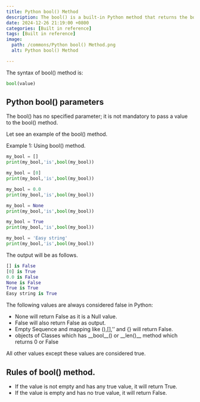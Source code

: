 ```yaml
---
title: Python bool() Method
description: The bool() is a built-in Python method that returns the boolean(True or False)  value of a specified given object using python’s standard truth testing procedure.
date: 2024-12-26 21:19:00 +0800
categories: [Built in reference]
tags: [Built in reference]
image:
  path: /commons/Python bool() Method.png
  alt: Python bool() Method

---
```



The syntax of bool() method is:

```python
bool(value)
```

## Python bool() parameters

The bool()  has no specified parameter; it is not mandatory to pass a value to the bool() method. 

<script type="text/javascript">
	atOptions = {
		'key' : 'f934c5057f4cfe34762901514605d248',
		'format' : 'iframe',
		'height' : 180,
		'width' : 800,
		'params' : {}
	};
</script>
<script type="text/javascript" src="https://www.highperformanceformat.com/f934c5057f4cfe34762901514605d248/invoke.js"></script>
Let see an example of the bool() method.

Example 1: Using bool() method.

```python
my_bool = []
print(my_bool,'is',bool(my_bool))

my_bool = [0]
print(my_bool,'is',bool(my_bool))

my_bool = 0.0
print(my_bool,'is',bool(my_bool))

my_bool = None
print(my_bool,'is',bool(my_bool))

my_bool = True
print(my_bool,'is',bool(my_bool))

my_bool = 'Easy string'
print(my_bool,'is',bool(my_bool))
```

The output will be as follows.

```python
[] is False
[0] is True
0.0 is False
None is False
True is True
Easy string is True
```

<script type="text/javascript">
	atOptions = {
		'key' : 'f934c5057f4cfe34762901514605d248',
		'format' : 'iframe',
		'height' : 180,
		'width' : 800,
		'params' : {}
	};
</script>
<script type="text/javascript" src="https://www.highperformanceformat.com/f934c5057f4cfe34762901514605d248/invoke.js"></script>
The following values are always considered false in Python:

* None will return False as it is a Null value.  
* False will also return False as output.  
* Empty Sequence  and mapping like (),\[\],’’ and {} will return False.  
* objects of Classes which has \_\_bool\_\_() or \_\_len()\_\_ method which returns 0 or False

All other values except these values are considered true.

<script type="text/javascript">
	atOptions = {
		'key' : 'f934c5057f4cfe34762901514605d248',
		'format' : 'iframe',
		'height' : 180,
		'width' : 800,
		'params' : {}
	};
</script>
<script type="text/javascript" src="https://www.highperformanceformat.com/f934c5057f4cfe34762901514605d248/invoke.js"></script>
## Rules of bool() method.

* If the value is not empty and has any true value, it will return True.  
* If the value is empty and has no true value, it will return False.